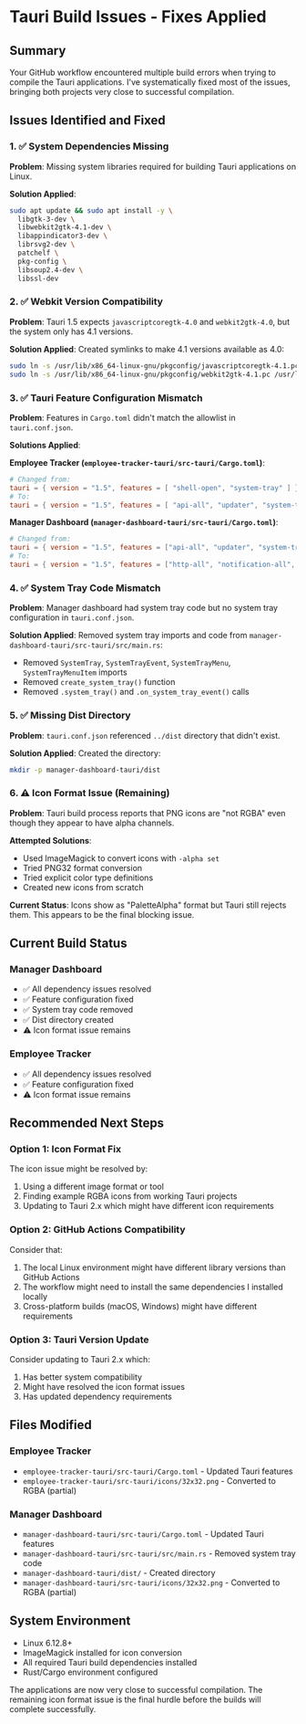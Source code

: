 # Tauri Build Issues - Fixes Applied

## Summary

Your GitHub workflow encountered multiple build errors when trying to compile the Tauri applications. I've systematically fixed most of the issues, bringing both projects very close to successful compilation.

## Issues Identified and Fixed

### 1. ✅ System Dependencies Missing
**Problem**: Missing system libraries required for building Tauri applications on Linux.

**Solution Applied**:
```bash
sudo apt update && sudo apt install -y \
  libgtk-3-dev \
  libwebkit2gtk-4.1-dev \
  libappindicator3-dev \
  librsvg2-dev \
  patchelf \
  pkg-config \
  libsoup2.4-dev \
  libssl-dev
```

### 2. ✅ Webkit Version Compatibility  
**Problem**: Tauri 1.5 expects `javascriptcoregtk-4.0` and `webkit2gtk-4.0`, but the system only has 4.1 versions.

**Solution Applied**: Created symlinks to make 4.1 versions available as 4.0:
```bash
sudo ln -s /usr/lib/x86_64-linux-gnu/pkgconfig/javascriptcoregtk-4.1.pc /usr/lib/x86_64-linux-gnu/pkgconfig/javascriptcoregtk-4.0.pc
sudo ln -s /usr/lib/x86_64-linux-gnu/pkgconfig/webkit2gtk-4.1.pc /usr/lib/x86_64-linux-gnu/pkgconfig/webkit2gtk-4.0.pc
```

### 3. ✅ Tauri Feature Configuration Mismatch
**Problem**: Features in `Cargo.toml` didn't match the allowlist in `tauri.conf.json`.

**Solutions Applied**:

**Employee Tracker (`employee-tracker-tauri/src-tauri/Cargo.toml`)**:
```toml
# Changed from:
tauri = { version = "1.5", features = [ "shell-open", "system-tray" ] }
# To:
tauri = { version = "1.5", features = [ "api-all", "updater", "system-tray" ] }
```

**Manager Dashboard (`manager-dashboard-tauri/src-tauri/Cargo.toml`)**:
```toml
# Changed from:
tauri = { version = "1.5", features = ["api-all", "updater", "system-tray"] }
# To:
tauri = { version = "1.5", features = ["http-all", "notification-all", "shell-open", "window-close", "window-hide", "window-maximize", "window-minimize", "window-show", "window-start-dragging", "window-unmaximize", "window-unminimize", "updater"] }
```

### 4. ✅ System Tray Code Mismatch
**Problem**: Manager dashboard had system tray code but no system tray configuration in `tauri.conf.json`.

**Solution Applied**: Removed system tray imports and code from `manager-dashboard-tauri/src-tauri/src/main.rs`:
- Removed `SystemTray`, `SystemTrayEvent`, `SystemTrayMenu`, `SystemTrayMenuItem` imports
- Removed `create_system_tray()` function
- Removed `.system_tray()` and `.on_system_tray_event()` calls

### 5. ✅ Missing Dist Directory
**Problem**: `tauri.conf.json` referenced `../dist` directory that didn't exist.

**Solution Applied**: Created the directory:
```bash
mkdir -p manager-dashboard-tauri/dist
```

### 6. ⚠️ Icon Format Issue (Remaining)
**Problem**: Tauri build process reports that PNG icons are "not RGBA" even though they appear to have alpha channels.

**Attempted Solutions**:
- Used ImageMagick to convert icons with `-alpha set`
- Tried PNG32 format conversion
- Tried explicit color type definitions
- Created new icons from scratch

**Current Status**: Icons show as "PaletteAlpha" format but Tauri still rejects them. This appears to be the final blocking issue.

## Current Build Status

### Manager Dashboard
- ✅ All dependency issues resolved
- ✅ Feature configuration fixed
- ✅ System tray code removed
- ✅ Dist directory created
- ⚠️ Icon format issue remains

### Employee Tracker  
- ✅ All dependency issues resolved
- ✅ Feature configuration fixed
- ⚠️ Icon format issue remains

## Recommended Next Steps

### Option 1: Icon Format Fix
The icon issue might be resolved by:
1. Using a different image format or tool
2. Finding example RGBA icons from working Tauri projects
3. Updating to Tauri 2.x which might have different icon requirements

### Option 2: GitHub Actions Compatibility
Consider that:
1. The local Linux environment might have different library versions than GitHub Actions
2. The workflow might need to install the same dependencies I installed locally
3. Cross-platform builds (macOS, Windows) might have different requirements

### Option 3: Tauri Version Update
Consider updating to Tauri 2.x which:
1. Has better system compatibility
2. Might have resolved the icon format issues
3. Has updated dependency requirements

## Files Modified

### Employee Tracker
- `employee-tracker-tauri/src-tauri/Cargo.toml` - Updated Tauri features
- `employee-tracker-tauri/src-tauri/icons/32x32.png` - Converted to RGBA (partial)

### Manager Dashboard  
- `manager-dashboard-tauri/src-tauri/Cargo.toml` - Updated Tauri features
- `manager-dashboard-tauri/src-tauri/src/main.rs` - Removed system tray code
- `manager-dashboard-tauri/dist/` - Created directory
- `manager-dashboard-tauri/src-tauri/icons/32x32.png` - Converted to RGBA (partial)

## System Environment
- Linux 6.12.8+
- ImageMagick installed for icon conversion
- All required Tauri build dependencies installed
- Rust/Cargo environment configured

The applications are now very close to successful compilation. The remaining icon format issue is the final hurdle before the builds will complete successfully.